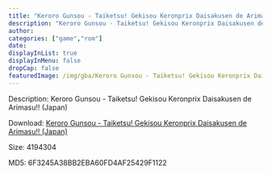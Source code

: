 ```yaml
---
title: "Keroro Gunsou - Taiketsu! Gekisou Keronprix Daisakusen de Arimasu!! (Japan)"
description: "Keroro Gunsou - Taiketsu! Gekisou Keronprix Daisakusen de Arimasu!! (Japan)"
author: 
categories: ["game","rom"]
date: 
displayInList: true
displayInMenu: false
dropCap: false
featuredImage: /img/gba/Keroro Gunsou - Taiketsu! Gekisou Keronprix Daisakusen de Arimasu!! [Japan].jpg
---
```


Description: Keroro Gunsou - Taiketsu! Gekisou Keronprix Daisakusen de Arimasu!! (Japan)

Download: <a style="text-decoration:underline;" href="https://mega.nz/#!7SI00IaK!RM5BkcmjFTduWMhq9vps3U-BnOWVU5j_bIPdypMI7Vk" target = "_blank" rel = "nofollow" > Keroro Gunsou - Taiketsu! Gekisou Keronprix Daisakusen de Arimasu!! (Japan)</a>

Size: 4194304

MD5: 6F3245A38BB2EBA60FD4AF25429F1122

